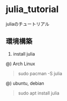 # julia_tutorial

juliaのチュートリアル

## 環境構築

1) install julia


@) Arch Linux
> sudo pacman -S julia


@) ubuntu, debian
> sudo apt install julia



